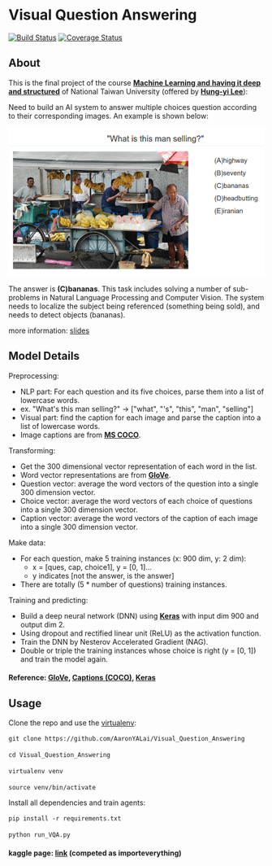 Visual Question Answering
========

[![Build Status](https://travis-ci.org/AaronYALai/Visual_Question_Answering.svg?branch=master)](https://travis-ci.org/AaronYALai/Visual_Question_Answering)
[![Coverage Status](https://coveralls.io/repos/github/AaronYALai/Visual_Question_Answering/badge.svg?branch=master)](https://coveralls.io/github/AaronYALai/Visual_Question_Answering?branch=master)

About
--------

This is the final project of the course [**Machine Learning and having it deep and structured**](http://nol.ntu.edu.tw/nol/coursesearch/print_table.php?course_id=942%20U0590&class=&dpt_code=9210&ser_no=51785&semester=104-1&lang=EN) of National Taiwan University (offered by [**Hung-yi Lee**](http://speech.ee.ntu.edu.tw/~tlkagk/index.html)):

Need to build an AI system to answer multiple choices question according to their corresponding images. An example is shown below:

![overview](https://github.com/AaronYALai/Visual_Question_Answering/blob/master/img.png)

The answer is **(C)bananas**. This task includes solving a number of sub-problems in Natural Language Processing and Computer Vision. The system needs to localize the subject being referenced (something being sold), and needs to detect objects (bananas).

more information: [slides](https://docs.google.com/presentation/d/1xJkR75dLPlNs7RI3jtdNLEEyVETk6sZK3OyoN6yKx-M/edit#slide=id.gf3906c444_190_0)

Model Details
--------

Preprocessing:
- NLP part: For each question and its five choices, parse them into a list of lowercase words.
- ex. "What's this man selling?" -> ["what", "'s", "this", "man", "selling"]
- Visual part: find the caption for each image and parse the caption into a list of lowercase words.
- Image captions are from [**MS COCO**](http://mscoco.org/dataset/#download).

Transforming:
- Get the 300 dimensional vector representation of each word in the list.
- Word vector representations are from [**GloVe**](http://nlp.stanford.edu/projects/glove/).
- Question vector: average the word vectors of the question into a single 300 dimension vector.
- Choice vector: average the word vectors of each choice of questions into a single 300 dimension vector.
- Caption vector: average the word vectors of the caption of each image into a single 300 dimension vector.

Make data:
- For each question, make 5 training instances (x: 900 dim, y: 2 dim):
    - x = [ques, cap, choice1], y = [0, 1]...
    - y indicates [not the answer, is the answer]
- There are totally (5 * number of questions) training instances.

Training and predicting:
- Build a deep neural network (DNN) using [**Keras**](http://keras.io/) with input dim 900 and output dim 2.
- Using dropout and rectified linear unit (ReLU) as the activation function.
- Train the DNN by Nesterov Accelerated Gradient (NAG).
- Double or triple the training instances whose choice is right (y = [0, 1]) and train the model again.

#### Reference: [**GloVe**](http://nlp.stanford.edu/projects/glove/), [**Captions (COCO)**](http://mscoco.org/dataset/#download), [**Keras**](http://keras.io/)

Usage
--------
Clone the repo and use the [virtualenv](http://www.virtualenv.org/):

    git clone https://github.com/AaronYALai/Visual_Question_Answering

    cd Visual_Question_Answering

    virtualenv venv

    source venv/bin/activate

Install all dependencies and train agents:

    pip install -r requirements.txt

    python run_VQA.py

#### kaggle page: [link](https://inclass.kaggle.com/c/104-1-mlds-final-project) (competed as **importeverything**)
